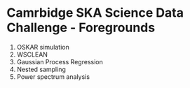 # Camrbidge SKA Science Data Challenge - Foregrounds
1. OSKAR simulation
2. WSCLEAN
3. Gaussian Process Regression
4. Nested sampling
5. Power spectrum analysis
   
